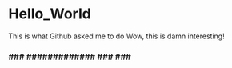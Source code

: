 # Hello_World
This is what Github asked me to do
Wow, this is damn interesting!


###         ###     #############    ###             ###      ##########

